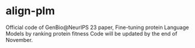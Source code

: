 # align-plm
Official code of GenBio@NeurIPS 23 paper, Fine-tuning protein Language Models by ranking protein fitness
Code will be updated by the end of November.
